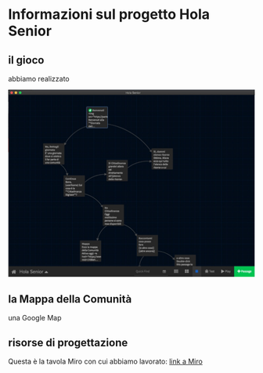 # Informazioni sul progetto Hola Senior

## il gioco

abbiamo realizzato

![](assets/gioco_diagramma.jpg)

## la Mappa della Comunità
una Google Map


## risorse di progettazione

Questa è la tavola Miro con cui abbiamo lavorato:
[link a Miro](https://miro.com/app/board/o9J_lPYKZo0=/?moveToWidget=3074457356099431355&cot=14)
